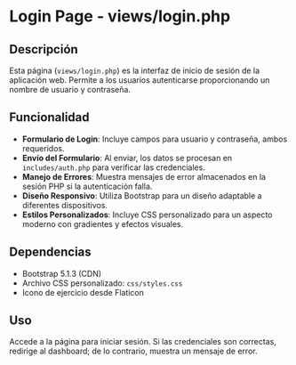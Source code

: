 # Login Page - views/login.php

## Descripción
Esta página (`views/login.php`) es la interfaz de inicio de sesión de la aplicación web. Permite a los usuarios autenticarse proporcionando un nombre de usuario y contraseña.

## Funcionalidad
- **Formulario de Login**: Incluye campos para usuario y contraseña, ambos requeridos.
- **Envío del Formulario**: Al enviar, los datos se procesan en `includes/auth.php` para verificar las credenciales.
- **Manejo de Errores**: Muestra mensajes de error almacenados en la sesión PHP si la autenticación falla.
- **Diseño Responsivo**: Utiliza Bootstrap para un diseño adaptable a diferentes dispositivos.
- **Estilos Personalizados**: Incluye CSS personalizado para un aspecto moderno con gradientes y efectos visuales.

## Dependencias
- Bootstrap 5.1.3 (CDN)
- Archivo CSS personalizado: `css/styles.css`
- Icono de ejercicio desde Flaticon

## Uso
Accede a la página para iniciar sesión. Si las credenciales son correctas, redirige al dashboard; de lo contrario, muestra un mensaje de error.
